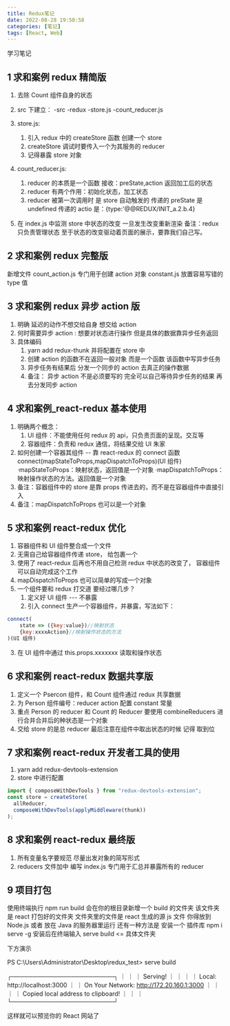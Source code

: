 ```yaml
---
title: Redux笔记
date: 2022-08-28 19:50:58
categories: [笔记]
tags: [React, Web]
---
```


学习笔记
<!-- more -->

## 1 求和案例 redux 精简版

1. 去除 Count 组件自身的状态
2. src 下建立：
   -src
   -redux
   -store.js
   -count_reducer.js

3. store.js:

   1. 引入 redux 中的 createStore 函数 创建一个 store
   2. createStore 调试时要传入一个为其服务的 reducer
   3. 记得暴露 store 对象

4. count_reducer.js:

   1. reducer 的本质是一个函数 接收：preState,action 返回加工后的状态
   2. reducer 有两个作用：初始化状态，加工状态
   3. reducer 被第一次调用时 是 store 自动触发的
      传递的 preState 是 undefined
      传递的 actio 是：{type:'@@REDUX/INIT_a.2.b.4}

5. 在 index.js 中监测 store 中状态的改变 一旦发生改变重新渲染<App/>
   备注：redux 只负责管理状态 至于状态的改变驱动着页面的展示，要靠我们自己写。

## 2 求和案例 redux 完整版

新增文件
count_action.js 专门用于创建 action 对象
constant.js 放置容易写错的 type 值

## 3 求和案例 redux 异步 action 版

1. 明确 延迟的动作不想交给自身 想交给 action
2. 何时需要异步 action : 想要对状态进行操作 但是具体的数据靠异步任务返回
3. 具体编码
   1. yarn add redux-thunk 并将配置在 store 中
   2. 创建 action 的函数不在返回一般对象 而是一个函数 该函数中写异步任务
   3. 异步任务有结果后 分发一个同步的 action 去真正的操作数据
   4. 备注： 异步 action 不是必须要写的 完全可以自己等待异步任务的结果 再去分发同步 action

## 4 求和案例\_react-redux 基本使用

1. 明确两个概念：
   1. UI 组件：不能使用任何 redux 的 api，只负责页面的呈现。交互等
   2. 容器组件：负责和 redux 通信，将结果交给 UI 朱家
2. 如何创建一个容器其组件 -- 靠 react-redux 的 connect 函数
   connect(mapStateToProps,mapDispatchToProps)(UI 组件)
   ·mapStateToProps：映射状态，返回值是一个对象
   ·mapDispatchToProps：映射操作状态的方法。返回值是一个对象
3. 备注：容器组件中的 store 是靠 props 传进去的，而不是在容器组件中直接引入
4. 备注：mapDispatchToProps 也可以是一个对象

## 5 求和案例 react-redux 优化

1. 容器组件和 UI 组件整合成一个文件
2. 无需自己给容器组件传递 store， 给<App/>包裹一个<Provider store={store}>
3. 使用了 react-redux 后再也不用自己检测 redux 中状态的改变了， 容器组件可以自动完成这个工作
4. mapDispatchToProps 也可以简单的写成一个对象
5. 一个组件要和 redux 打交道 要经过哪几步？
   1. 定义好 UI 组件 --- 不暴露
   2. 引入 connect 生产一个容器组件，并暴露，写法如下：

```js
connect(
    state => ({key:value})//映射状态
    {key:xxxxAction}//映射操作状态的方法
)(UI 组件)
```

3. 在 UI 组件中通过 this.props.xxxxxxx 读取和操作状态

## 6 求和案例 react-redux 数据共享版

1. 定义一个 Psercon 组件，和 Count 组件通过 redux 共享数据
2. 为 Person 组件编号：reducer action 配置 constant 常量
3. 重点 Person 的 reducer 和 Count 的 Reducer 要使用 combineReducers 进行合并合并后的种状态是一个对象
4. 交给 store 的是总 reducer 最后注意在组件中取出状态的时候 记得 取到位

## 7 求和案例 react-redux 开发者工具的使用

1. yarn add redux-devtools-extension
2. store 中进行配置

```js
import { composeWithDevTools } from "redux-devtools-extension";
const store = createStore(
  allReducer,
  composeWithDevTools(applyMiddleware(thunk))
);
```

## 8 求和案例 react-redux 最终版

1. 所有变量名字要规范 尽量出发对象的简写形式
2. reducers 文件加中 编写 index.js 专门用于汇总并暴露所有的 reducer

## 9 项目打包

使用终端执行 npm run build
会在你的根目录新增一个 build 的文件夹 该文件夹是 react 打包好的文件夹
文件夹里的文件是 react 生成的源 js 文件 你得放到 Node.js 或者 放在 Java 的服务器里运行
还有一种方法是 安装一个 插件库
npm i serve -g
安装后在终端输入
serve build <= 具体文件夹

下方演示

PS C:\Users\Administrator\Desktop\redux_test> serve build



┌────────────────────────┐
｜ 																					 ｜
｜ Serving! 																	   ｜
｜ 																				 	｜
｜ Local: http://localhost:3000 									    ｜
｜ On Your Network: http://172.20.160.1:3000 		 	  ｜
｜ 																			 	    ｜
｜ Copied local address to clipboard! 					 		｜
｜ 																		 			｜
└────────────────────────┘

这样就可以预览你的 React 网站了

